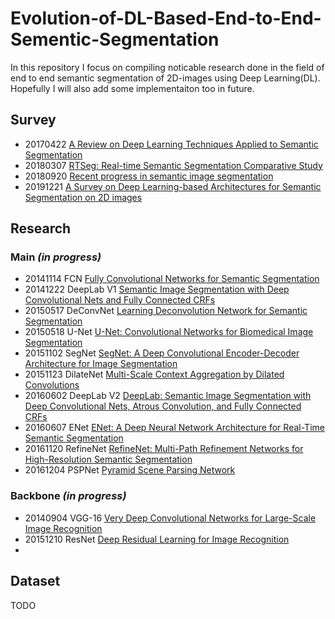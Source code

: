# Evolution-of-DL-Based-End-to-End-Sementic-Segmentation
In this repository I focus on compiling noticable research done in the field of end to end semantic segmentation of 2D-images using Deep Learning(DL). Hopefully I will also add some implementaiton too in future.

## Survey
* 20170422 [A Review on Deep Learning Techniques Applied to Semantic Segmentation](https://arxiv.org/abs/1704.06857)
* 20180307 [RTSeg: Real-time Semantic Segmentation Comparative Study](https://arxiv.org/abs/1803.02758)
* 20180920 [Recent progress in semantic image segmentation](https://arxiv.org/abs/1809.10198)
* 20191221 [A Survey on Deep Learning-based Architectures for Semantic Segmentation on 2D images](https://arxiv.org/abs/1912.10230)


## Research 
### Main *(in progress)*
* 20141114 FCN [Fully Convolutional Networks for Semantic Segmentation](https://arxiv.org/abs/1411.4038)
* 20141222 DeepLab V1 [Semantic Image Segmentation with Deep Convolutional Nets and Fully Connected CRFs](https://arxiv.org/abs/1412.7062)
* 20150517 DeConvNet [Learning Deconvolution Network for Semantic Segmentation](https://arxiv.org/abs/1505.04366)
* 20150518 U-Net [U-Net: Convolutional Networks for Biomedical Image Segmentation](https://arxiv.org/abs/1505.04597)
* 20151102 SegNet [SegNet: A Deep Convolutional Encoder-Decoder Architecture for Image Segmentation](https://arxiv.org/abs/1511.00561)
* 20151123 DilateNet [Multi-Scale Context Aggregation by Dilated Convolutions](https://arxiv.org/abs/1511.07122)
* 20160602 DeepLab V2 [DeepLab: Semantic Image Segmentation with Deep Convolutional Nets, Atrous Convolution, and Fully Connected CRFs](https://arxiv.org/abs/1606.00915)
* 20160607 ENet [ENet: A Deep Neural Network Architecture for Real-Time Semantic Segmentation](https://arxiv.org/abs/1606.02147)
* 20161120 RefineNet [RefineNet: Multi-Path Refinement Networks for High-Resolution Semantic Segmentation](https://arxiv.org/abs/1611.06612)
* 20161204 PSPNet [Pyramid Scene Parsing Network](https://arxiv.org/abs/1612.01105)
### Backbone *(in progress)*
* 20140904 VGG-16 [Very Deep Convolutional Networks for Large-Scale Image Recognition](https://arxiv.org/abs/1409.1556)
* 20151210 ResNet [Deep Residual Learning for Image Recognition](https://arxiv.org/abs/1512.03385)
* 
## Dataset
TODO

